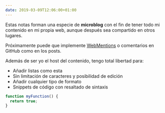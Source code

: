 ```yaml
---
date: 2019-03-09T12:06:00+01:00
---
```


Estas notas forman una especie de **microblog** con el fin de tener todo mi contenido en mi propia web, aunque después sea compartido en otros lugares.

Próximamente puede que implemente [WebMentions](https://indieweb.org/Webmention) o comentarios en GitHub como en los posts.

Además de ser yo el host del contenido, tengo total libertad para:
- Añadir listas como esta
- Sin limitación de caracteres y posibilidad de edición
- Añadir cualquier tipo de formato
- Snippets de código con resaltado de sintaxis

```js
function myFunction() {
  return true;
}
```

